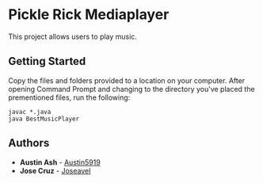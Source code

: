 # Pickle Rick Mediaplayer

This project allows users to play music.

## Getting Started
Copy the files and folders provided to a location on your computer. After opening Command Prompt and changing to the directory you've placed the prementioned files, run the following:
```
javac *.java
java BestMusicPlayer
```

## Authors
* **Austin Ash** - [Austin5919](https://github.com/austin5919)
* **Jose Cruz** - [Joseavel](https://github.com/joseavel)
